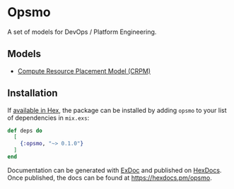 # Opsmo

A set of models for DevOps / Platform Engineering.

## Models

- [Compute Resource Placement Model (CRPM)](https://huggingface.co/upmaru/opsmo-crpm)

## Installation

If [available in Hex](https://hex.pm/docs/publish), the package can be installed
by adding `opsmo` to your list of dependencies in `mix.exs`:

```elixir
def deps do
  [
    {:opsmo, "~> 0.1.0"}
  ]
end
```

Documentation can be generated with [ExDoc](https://github.com/elixir-lang/ex_doc)
and published on [HexDocs](https://hexdocs.pm). Once published, the docs can
be found at <https://hexdocs.pm/opsmo>.

